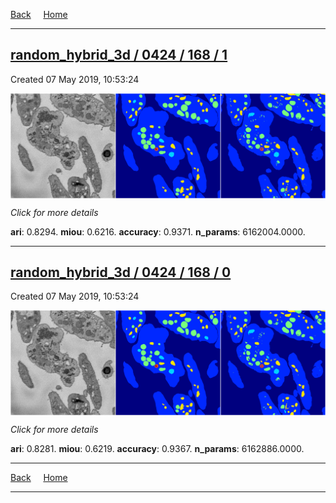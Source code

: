 
[Back](..)&nbsp;&nbsp;&nbsp;&nbsp;&nbsp;[Home](https://leapmanlab.github.io/snapshots)

---

<div class="summary"><a href="1"><h2>random_hybrid_3d / 0424 / 168 / 1</h2></a><p>Created 07 May 2019, 10:53:24
</p><a href="1"><img src="1/media/summary.png" align="center"></a><p>
<i>Click for more details</i>
</p></div>

**ari**: 0.8294. **miou**: 0.6216. **accuracy**: 0.9371. **n_params**: 6162004.0000. 

---

<div class="summary"><a href="0"><h2>random_hybrid_3d / 0424 / 168 / 0</h2></a><p>Created 07 May 2019, 10:53:24
</p><a href="0"><img src="0/media/summary.png" align="center"></a><p>
<i>Click for more details</i>
</p></div>

**ari**: 0.8281. **miou**: 0.6219. **accuracy**: 0.9367. **n_params**: 6162886.0000. 

---

[Back](..)&nbsp;&nbsp;&nbsp;&nbsp;&nbsp;[Home](https://leapmanlab.github.io/snapshots)

---